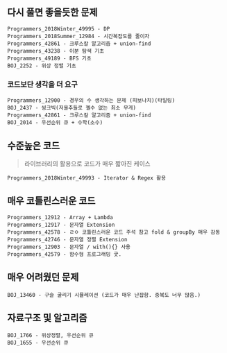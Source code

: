## 다시 풀면 좋을듯한 문제

```
Programmers_2018Winter_49995 - DP
Programmers_2018Summer_12984 - 시간복잡도를 줄이자
Programmers_42861 - 크루스칼 알고리즘 + union-find
Programmers_43238 - 이분 탐색 기초
Programmers_49189 - BFS 기초
BOJ_2252 - 위상 정렬 기초
```



### 코드보단 생각을 더 요구

```
Programmers_12900 - 경우의 수 생각하는 문제 (피보나치)(타일링)
BOJ_2437 - 씽크빅(저울추들로 젤수 없는 최소 무게)
Programmers_42861 - 크루스칼 알고리즘 + union-find
BOJ_2014 - 우선순위 큐 + 수학(소수)
```



## 수준높은 코드

> 라이브러리의 활용으로 코드가 매우 짧아진 케이스

```
Programmers_2018Winter_49993 - Iterator & Regex 활용
```



## 매우 코틀린스러운 코드

``` 
Programmers_12912 - Array + Lambda
Programmers_12917 - 문자열 Extension
Programmers_42578 - ㄹㅇ 코틀린스러운 코드 주석 참고 fold & groupBy 매우 감동
Programmers_42746 - 문자열 정렬 Extension
Programmers_12903 - 문자열 / with(){} 사용
Programmers_42579 - 함수형 프로그래밍 굿.
```



## 매우 어려웠던 문제

```
BOJ_13460 - 구슬 굴리기 시뮬레이션 (코드가 매우 난잡함. 중복도 너무 많음.)
```



## 자료구조 및 알고리즘

```
BOJ_1766 - 위상정렬, 우선순위 큐
BOJ_1655 - 우선순위 큐
```

